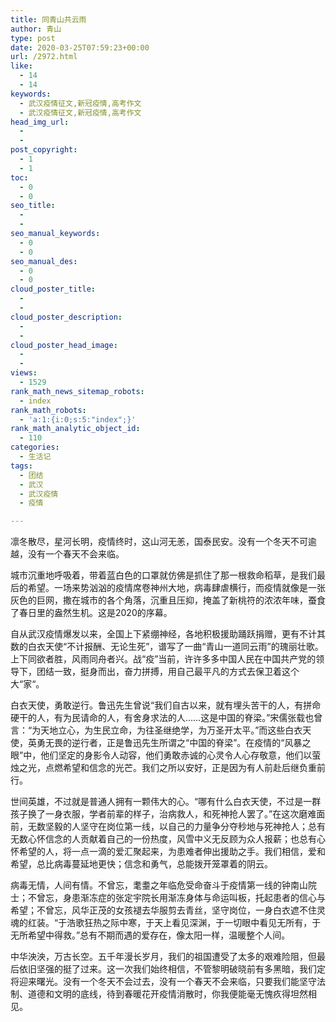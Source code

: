 ```yaml
---
title: 同青山共云雨
author: 青山
type: post
date: 2020-03-25T07:59:23+00:00
url: /2972.html
like:
  - 14
  - 14
keywords:
  - 武汉疫情征文,新冠疫情,高考作文
  - 武汉疫情征文,新冠疫情,高考作文
head_img_url:
  - 
  - 
post_copyright:
  - 1
  - 1
toc:
  - 0
  - 0
seo_title:
  - 
  - 
seo_manual_keywords:
  - 0
  - 0
seo_manual_des:
  - 0
  - 0
cloud_poster_title:
  - 
  - 
cloud_poster_description:
  - 
  - 
cloud_poster_head_image:
  - 
  - 
views:
  - 1529
rank_math_news_sitemap_robots:
  - index
rank_math_robots:
  - 'a:1:{i:0;s:5:"index";}'
rank_math_analytic_object_id:
  - 110
categories:
  - 生活记
tags:
  - 团结
  - 武汉
  - 武汉疫情
  - 疫情

---
```

凛冬散尽，星河长明，疫情终时，这山河无恙，国泰民安。没有一个冬天不可逾越，没有一个春天不会来临。

城市沉重地呼吸着，带着蓝白色的口罩就仿佛是抓住了那一根救命稻草，是我们最后的希望。一场来势汹汹的疫情席卷神州大地，病毒肆虐横行，而疫情就像是一张灰色的巨网，撒在城市的各个角落，沉重且压抑，掩盖了新桃符的浓浓年味，蚕食了春日里的盎然生机。这是2020的序幕。

自从武汉疫情爆发以来，全国上下紧绷神经，各地积极援助踊跃捐赠，更有不计其数的白衣天使“不计报酬、无论生死”，谱写了一曲“青山一道同云雨”的瑰丽壮歌。上下同欲者胜，风雨同舟者兴。战“疫”当前，许许多多中国人民在中国共产党的领导下，团结一致，挺身而出，奋力拼搏，用自己最平凡的方式去保卫着这个大“家“。

白衣天使，勇敢逆行。鲁迅先生曾说“我们自古以来，就有埋头苦干的人，有拼命硬干的人，有为民请命的人，有舍身求法的人……这是中国的脊梁。”宋儒张载也曾言：“为天地立心，为生民立命，为往圣继绝学，为万圣开太平。”而这些白衣天使，英勇无畏的逆行者，正是鲁迅先生所谓之“中国的脊梁”。在疫情的“风暴之眼”中，他们坚定的身影令人动容，他们勇敢赤诚的心灵令人心存敬意，他们以萤烛之光，点燃希望和信念的光芒。我们之所以安好，正是因为有人前赴后继负重前行。

世间英雄，不过就是普通人拥有一颗伟大的心。“哪有什么白衣天使，不过是一群孩子换了一身衣服，学者前辈的样子，治病救人，和死神抢人罢了。”在这次磨难面前，无数坚毅的人坚守在岗位第一线，以自己的力量争分夺秒地与死神抢人；总有无数心怀信念的人贡献着自己的一份热度，风雪中义无反顾为众人报薪；也总有心怀希望的人，将一点一滴的爱汇聚起来，为患难者伸出援助之手。我们相信，爱和希望，总比病毒蔓延地更快；信念和勇气，总能拨开笼罩着的阴云。

病毒无情，人间有情。不曾忘，耄耋之年临危受命奋斗于疫情第一线的钟南山院士；不曾忘，身患渐冻症的张定宇院长用渐冻身体与命运叫板，托起患者的信心与希望；不曾忘，风华正茂的女孩褪去华服剪去青丝，坚守岗位，一身白衣遮不住灵魂的红装。“于浩歌狂热之际中寒，于天上看见深渊，于一切眼中看见无所有，于无所希望中得救。”总有不期而遇的爱存在，像太阳一样，温暖整个人间。

中华泱泱，万古长空。五千年漫长岁月，我们的祖国遭受了太多的艰难险阻，但最后依旧坚强的挺了过来。这一次我们始终相信，不管黎明破晓前有多黑暗，我们定将迎来曙光。没有一个冬天不会过去，没有一个春天不会来临，只要我们能坚守法制、道德和文明的底线，待到春暖花开疫情消散时，你我便能毫无愧疚得坦然相见。